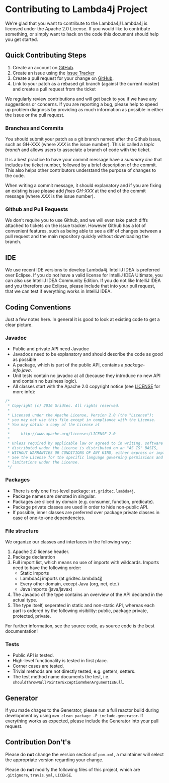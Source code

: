 # Contributing to Lambda4j Project

We're glad that you want to contribute to the Lambda4j! Lambda4j is licensed under the Apache 2.0 License. If you would like to contribute something, or simply want to hack on the code this document should help you get started.

## Quick Contributing Steps

1. Create an account on [GitHub](https://github.com).
2. Create an issue using the [Issue Tracker](https://github.com/gridtec/lambda4j/issues)
3. Create a pull request for your change on [GitHub](https://github.com).
4. Link to your patch as a rebased git branch (against the current master) and create a pull request from the ticket

We regularly review contributions and will get back to you if we have any suggestions or concerns. If you are reporting a bug, please help to speed up problem diagnosis by providing as much information as possible in either the issue or the pull request.

### Branches and Commits

You should submit your patch as a git branch named after the Github issue, such as GH-XXX (where *XXX* is the issue number). This is called a *topic branch* and allows users to associate a branch of code with the ticket.

It is a best practice to have your commit message have a *summary line* that includes the ticket number, followed by a brief description of the commit. This also helps other contributors understand the purpose of changes to the code.

When writing a commit message, it should explanatory and if you are fixing an existing issue please add *fixes GH-XXX* at the end of the commit message (where *XXX* is the issue number).

### Github and Pull Requests

We don't require you to use Github, and we will even take patch diffs attached to tickets on the issue tracker. However Github has a lot of convenient features, such as being able to see a diff of changes between a pull request and the main repository quickly without downloading the branch.

## IDE

We use recent IDE versions to develop Lambda4j. IntelliJ IDEA is preferred over Eclipse. If you do not have a valid license for IntelliJ IDEA Ultimate, you can also use IntelliJ IDEA Community Edition. If you do not like IntelliJ IDEA and you therefore use Eclipse, please include that into your pull request, that we can test if everything works in IntelliJ IDEA.

## Coding Conventions

Just a few notes here. In general it is good to look at existing code to get a clear picture.

### Javadoc

* Public and private API need Javadoc
* Javadocs need to be explanatory and should describe the code as good as possible
* A package, which is part of the public API, contains a *package-info.java*.
* Unit tests contain no javadoc at all (because they introduce no new API and contain no business logic).
* All classes start with the Apache 2.0 copyright notice (see [LICENSE](#LICENSE) for more info):

```java
/*
 * Copyright (c) 2016 Gridtec. All rights reserved.
 *
 * Licensed under the Apache License, Version 2.0 (the "License");
 * you may not use this file except in compliance with the License.
 * You may obtain a copy of the License at
 *
 *     http://www.apache.org/licenses/LICENSE-2.0
 *
 * Unless required by applicable law or agreed to in writing, software
 * distributed under the License is distributed on an "AS IS" BASIS,
 * WITHOUT WARRANTIES OR CONDITIONS OF ANY KIND, either express or implied.
 * See the License for the specific language governing permissions and
 * limitations under the License.
 */
```

### Packages

* There is only one first-level package: `at.gridtec.lambda4j`.
* Package names are denoted in singular.
* Packages are sliced by domain (e.g. consumer, function, predicate).
* Package private classes are used in order to hide non-public API.
* If possible, inner classes are preferred over package private classes in case of one-to-one dependencies.

### File structure

We organize our classes and interfaces in the following way:

1. Apache 2.0 license header.
2. Package declaration
3. Full import list, which means no use of imports with wildcards. Imports need to have the following order:
   * Static imports
   * Lambda4j imports (at.gridtec.lambda4j)
   * Every other domain, except Java (org, net, etc.)
   * Java imports (java/javax)
4. The Javadoc of the type contains an overview of the API declared in the actual type.
5. The type itself, seperated in static and non-static API, whereas each part is ordered by the following visibility: public, package private, protected, private.

For further information, see the source code, as source code is the best documentation!

### Tests

* Public API is tested.
* High-level functionality is tested in first place.
* Corner cases are tested.
* Trivial methods are not directly tested, e.g. getters, setters.
* The test method name documents the test, i.e. `shouldThrowNullPointerExceptionWhenArgumentIsNull`.

## Generator

If you made chages to the Generator, please run a full reactor build during development by using `mvn clean package -P include-generator`. If everything works as expected, please include the Generator into your pull request.

## Contribution Don't's

Please do **not** change the version section of `pom.xml`, a maintainer will select the appropriate version regarding your change.

Please do **not** modify the following files of this project, which are `.gitignore`, `travis.yml`, `LICENSE`.
